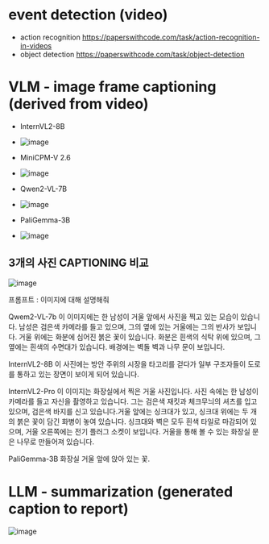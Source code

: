 event detection (video)
==========================
- action recognition 
https://paperswithcode.com/task/action-recognition-in-videos
- object detection
https://paperswithcode.com/task/object-detection

VLM - image frame captioning (derived from video)
==========================
- InternVL2-8B
- ![image](https://github.com/user-attachments/assets/7cbbcf1c-5463-4ca0-92e3-ef7492ba8206)

- MiniCPM-V 2.6
- ![image](https://github.com/user-attachments/assets/175b4fd2-5ff9-4746-982d-d729fecb2071)

- Qwen2-VL-7B
- ![image](https://github.com/user-attachments/assets/e4be103f-e5c9-4476-826d-aa0c2f226657)

- PaliGemma-3B
- ![image](https://github.com/user-attachments/assets/3a6f6cfa-1c51-4f61-b775-8caf1bdd3b0b)

3개의 사진 CAPTIONING 비교
-----------------
![image](https://github.com/user-attachments/assets/41caa1cc-9ae8-42c1-b199-cbe9e4b2aeb2)

프롬프트 : 이미지에 대해 설명해줘

Qwem2-VL-7b
이 이미지에는 한 남성이 거울 앞에서 사진을 찍고 있는 모습이 있습니다. 남성은 검은색 카메라를 들고 있으며, 그의 옆에 있는 거울에는 그의 반사가 보입니다. 거울 위에는 화분에 심어진 붉은 꽃이 있습니다. 화분은 흰색의 식탁 위에 있으며, 그 옆에는 흰색의 수면대가 있습니다. 배경에는 벽돌 벽과 나무 문이 보입니다.

InternVL2-8B
이 사진에는 방안 주위의 시장을 타고리를 걷다가 일부 구조자들이 도로를 통하고 있는 장면이 보이게 되어 있습니다. 

InternVL2-Pro
이 이미지는 화장실에서 찍은 거울 사진입니다. 사진 속에는 한 남성이 카메라를 들고 자신을 촬영하고 있습니다. 그는 검은색 재킷과 체크무늬의 셔츠를 입고 있으며, 검은색 바지를 신고 있습니다.거울 앞에는 싱크대가 있고, 싱크대 위에는 두 개의 붉은 꽃이 담긴 화병이 놓여 있습니다. 싱크대와 벽은 모두 흰색 타일로 마감되어 있으며, 거울 오른쪽에는 전기 플러그 소켓이 보입니다. 거울을 통해 볼 수 있는 화장실 문은 나무로 만들어져 있습니다.

PaliGemma-3B
화장실 거울 앞에 앉아 있는 꽃.


LLM - summarization (generated caption to report)
====================
![image](https://github.com/user-attachments/assets/1178d8db-a655-429e-bd6a-a77ed87388a4)
